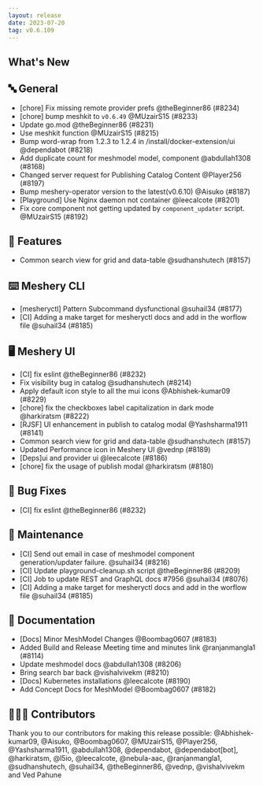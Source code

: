 ```yaml
---
layout: release
date: 2023-07-20
tag: v0.6.109
---
```


## What's New
## 🔤 General
- [chore] Fix missing remote provider prefs @theBeginner86 (#8234)
- [chore] bump meshkit to `v0.6.49` @MUzairS15 (#8233)
- Update go.mod @theBeginner86 (#8231)
- Use meshkit function @MUzairS15 (#8215)
- Bump word-wrap from 1.2.3 to 1.2.4 in /install/docker-extension/ui @dependabot (#8218)
- Add duplicate count for meshmodel model, component @abdullah1308 (#8168)
- Changed server request for Publishing Catalog Content @Player256 (#8197)
- Bump meshery-operator version to the latest(v0.6.10) @Aisuko (#8187)
- [Playground] Use Nginx daemon not container @leecalcote (#8201)
- Fix core component not getting updated by `component_updater` script. @MUzairS15 (#8192)

## 🚀 Features

- Common search view for grid and data-table @sudhanshutech (#8157)

## ⌨️ Meshery CLI

- [mesheryctl] Pattern Subcommand dysfunctional @suhail34 (#8177)
- [CI] Adding a make target for mesheryctl docs and add in the worflow file @suhail34 (#8185)

## 🖥 Meshery UI

- [CI] fix eslint @theBeginner86 (#8232)
- Fix visibility bug in catalog @sudhanshutech (#8214)
- Apply default icon style to all the mui icons @Abhishek-kumar09 (#8229)
- [chore] fix the checkboxes label capitalization in dark mode @harkiratsm (#8222)
- [RJSF] UI enhancement in publish to catalog modal @Yashsharma1911 (#8141)
- Common search view for grid and data-table @sudhanshutech (#8157)
- Updated Performance icon in Meshery UI @vednp (#8189)
- [Deps]ui and provider ui @leecalcote (#8186)
- [chore] fix the usage of publish modal @harkiratsm (#8180)

## 🐛 Bug Fixes

- [CI] fix eslint @theBeginner86 (#8232)

## 🧰 Maintenance

- [CI] Send out email in case of meshmodel component generation/updater failure. @suhail34 (#8216)
- [CI] Update playground-cleanup.sh script @theBeginner86 (#8209)
- [CI] Job to update REST and GraphQL docs #7956 @suhail34 (#8076)
- [CI] Adding a make target for mesheryctl docs and add in the worflow file @suhail34 (#8185)

## 📖 Documentation

- [Docs] Minor MeshModel Changes @Boombag0607 (#8183)
- Added Build and Release Meeting time and minutes link @ranjanmangla1 (#8114)
- Update meshmodel docs @abdullah1308 (#8206)
- Bring search bar back @vishalvivekm (#8210)
- [Docs] Kubernetes installations @leecalcote (#8190)
- Add Concept Docs for MeshModel @Boombag0607 (#8182)

## 👨🏽‍💻 Contributors

Thank you to our contributors for making this release possible:
@Abhishek-kumar09, @Aisuko, @Boombag0607, @MUzairS15, @Player256, @Yashsharma1911, @abdullah1308, @dependabot, @dependabot[bot], @harkiratsm, @l5io, @leecalcote, @nebula-aac, @ranjanmangla1, @sudhanshutech, @suhail34, @theBeginner86, @vednp, @vishalvivekm and Ved Pahune
